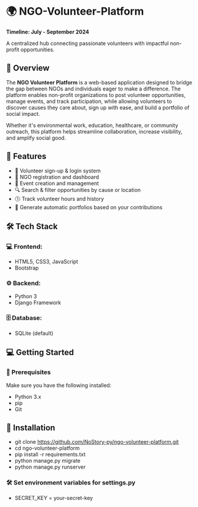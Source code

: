 # 🌍 NGO-Volunteer-Platform
**Timeline: July - September 2024**

A centralized hub connecting passionate volunteers with impactful non-profit opportunities.

## 📌 Overview
The **NGO Volunteer Platform** is a web-based application designed to bridge the gap between NGOs and individuals eager to make a difference. The platform enables non-profit organizations to post volunteer opportunities, manage events, and track participation, while allowing volunteers to discover causes they care about, sign up with ease, and build a portfolio of social impact.

Whether it's environmental work, education, healthcare, or community outreach, this platform helps streamline collaboration, increase visibility, and amplify social good.

## 🚀 Features

- 🧑 Volunteer sign-up & login system
- 🏢 NGO registration and dashboard
- 📅 Event creation and management
- 🔍 Search & filter opportunities by cause or location
- 🕓 Track volunteer hours and history
- 📨 Generate automatic portfolios based on your contributions

## 🛠️ Tech Stack

### 💻 Frontend:
- HTML5, CSS3, JavaScript
- Bootstrap

### ⚙️ Backend:
- Python 3
- Django Framework

### 🗄️ Database:
- SQLite (default)

## 💻 Getting Started

### 🔧 Prerequisites

Make sure you have the following installed:
- Python 3.x
- pip
- Git

## 🏁 Installation
- git clone https://github.com/NoStory-py/ngo-volunteer-platform.git
- cd ngo-volunteer-platform
- pip install -r requirements.txt
- python manage.py migrate
- python manage.py runserver

### 🛠️ Set environment variables for settings.py
- SECRET_KEY = your-secret-key
